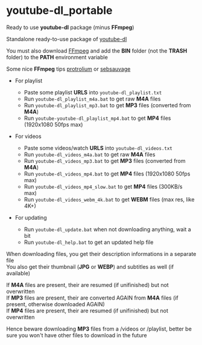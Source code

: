 # youtube-dl_portable
Ready to use **youtube-dl** package (minus **FFmpeg**)

Standalone ready-to-use package of [youtube-dl](https://github.com/ytdl-org/youtube-dl)

You must also download [FFmpeg](https://www.ffmpeg.org/download.html) and add the **BIN** folder (not the **TRASH** folder) to the **PATH** environment variable

Some nice **FFmpeg** tips [protrolium](https://gist.github.com/protrolium/e0dbd4bb0f1a396fcb55) or [sebsauvage](https://sebsauvage.net/wiki/doku.php?id=ffmpeg)

* For playlist
  - Paste some playlist **URLS** into `youtube-dl_playlist.txt`
  - Run `youtube-dl_playlist_m4a.bat` to get raw **M4A** files
  - Run `youtube-dl_playlist_mp3.bat` to get **MP3** files (converted from **M4A**)
  - Run `youtube-youtube-dl_playlist_mp4.bat` to get **MP4** files (1920x1080 50fps max)
  
* For videos
  - Paste some videos/watch **URLS** into `youtube-dl_videos.txt`
  - Run `youtube-dl_videos_m4a.bat` to get raw **M4A** files
  - Run `youtube-dl_videos_mp3.bat` to get **MP3** files (converted from **M4A**)
  - Run `youtube-dl_videos_mp4.bat` to get **MP4** files (1920x1080 50fps max)
  - Run `youtube-dl_videos_mp4_slow.bat` to get **MP4** files (300KB/s max)
  - Run `youtube-dl_videos_webm_4k.bat` to get **WEBM** files (max res, like 4K+)

* For updating
  - Run `youtube-dl_update.bat` when not downloading anything, wait a bit
  - Run `youtube-dl_help.bat` to get an updated help file

When downloading files, you get their description informations in a separate file<br>
You also get their thumbnail (**JPG** or **WEBP**) and subtitles as well (if available)<br>

If **M4A** files are present, their are resumed (if unifinished) but not overwritten<br>
If **MP3** files are present, their are converted AGAIN from **M4A** files (if present, otherwise downloaded AGAIN)<br>
If **MP4** files are present, their are resumed (if unifinished) but not overwritten<br>

Hence beware downloading **MP3** files from a /videos or /playlist, better be sure you won't have other files to download in the future
